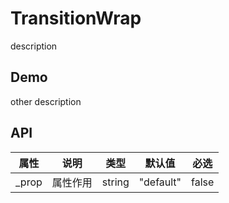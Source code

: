 # TransitionWrap

description

## Demo

other description

## API

| 属性   | 说明     | 类型   | 默认值    | 必选  |
| ------ | -------- | ------ | --------- | ----- |
| \_prop | 属性作用 | string | "default" | false |
